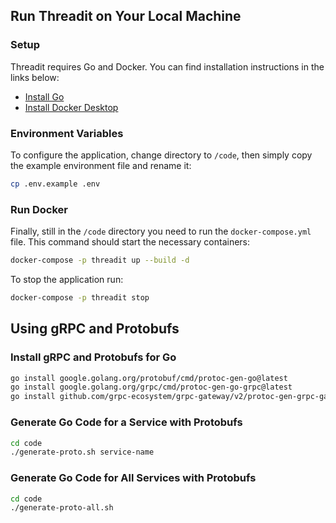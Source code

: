 ## Run Threadit on Your Local Machine

### Setup

Threadit requires Go and Docker. You can find installation instructions in the links below:

- [Install Go](https://go.dev/doc/install)
- [Install Docker Desktop](https://www.docker.com/products/docker-desktop/)

### Environment Variables

To configure the application, change directory to `/code`, then simply copy the example environment file and rename it:

```bash
cp .env.example .env
```

### Run Docker

Finally, still in the `/code` directory you need to run the `docker-compose.yml` file. This command should start the necessary containers:

```bash
docker-compose -p threadit up --build -d
```

To stop the application run:

```bash
docker-compose -p threadit stop
```

## Using gRPC and Protobufs

### Install gRPC and Protobufs for Go

```bash
go install google.golang.org/protobuf/cmd/protoc-gen-go@latest
go install google.golang.org/grpc/cmd/protoc-gen-go-grpc@latest
go install github.com/grpc-ecosystem/grpc-gateway/v2/protoc-gen-grpc-gateway@latest
```

### Generate Go Code for a Service with Protobufs

```bash
cd code
./generate-proto.sh service-name
```

### Generate Go Code for All Services with Protobufs
```bash
cd code
./generate-proto-all.sh
```
